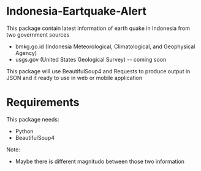 # Indonesia-Eartquake-Alert

This package contain latest information of earth quake in Indonesia from two government sources
- bmkg.go.id (Indonesia Meteorological, Climatological, and Geophysical Agency)
- usgs.gov (United States Geological Survey) -- coming soon

This package will use BeautifulSoup4 and Requests to produce output in JSON and it ready to use in web or mobile application

# Requirements
This package needs:
- Python
- BeautifulSoup4

Note:
* Maybe there is different magnitudo between those two information
